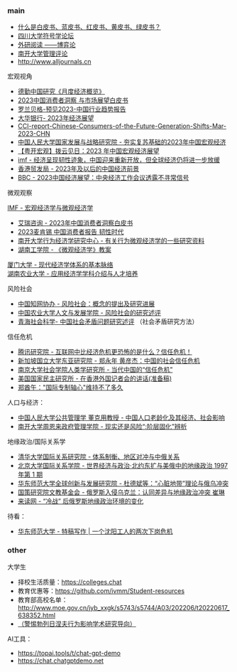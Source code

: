 ### main

* [什么是白皮书、蓝皮书、红皮书、黄皮书、绿皮书？ ](https://www.sohu.com/a/472589858_120296460)
* [四川大学符号学论坛](http://www.semiotics.net.cn)
* [外研阅读 ——博弈论](https://i.unistudy.top/book/detail/3762)
* [南开大学管理评论](https://nbr.nankai.edu.cn/ch/index.aspx)
* http://www.alljournals.cn

宏观视角

  * [德勤中国研究《月度经济概览》](https://www2.deloitte.com/cn/zh/pages/about-deloitte/articles/deloitte-research-monthly-report.html)
  * [2023中国消费者洞察 与市场展望白皮书](https://www2.deloitte.com/content/dam/Deloitte/cn/Documents/consumer-business/deloitte-cn-cb-consumer-insight-zh-230118.pdf)
  * [罗兰贝格-预见2023-中国行业趋势报告](https://www.rolandberger.com/zh/Insights/Publications/罗兰贝格-预见2023-中国行业趋势报告.html)
  * [大华银行- 2023年经济展望](https://www.uob.com.sg/assets/pdfs/investment-marketoutlook-2023-zh.pdf)
  * [CCI-report-Chinese-Consumers-of-the-Future-Generation-Shifts-Mar-2023-CHN](https://media-publications.bcg.com/CCI-report-Chinese-Consumers-of-the-Future-Generation-Shifts-Mar-2023-CHN.pdf)
  * [中国人民大学国家发展与战略研究院 - 夯实复苏基础的2023年中国宏观经济](http://ier.ruc.edu.cn/docs/2023-06/e223c6fae2a74566b7781ed776d015a4.pdf)
  * [【粤开宏观】拨云见日：2023 年中国宏观经济展望](https://pdf.dfcfw.com/pdf/H3_AP202211221580484581_1.pdf?1669148804000.pdf)
  * [imf - 经济呈现韧性迹象，中国迎来重新开放，但全球经济仍将进一步放缓](https://www.imf.org/zh/Blogs/Articles/2023/01/30/global-economy-to-slow-further-amid-signs-of-resilience-and-china-re-opening)
  * [香港贸发局 - 2023年及以后的中国经济前景](https://research.hktdc.com/sc/article/MTMyMTE3ODAyNA)
  * [BBC - 2023中国经济展望：中央经济工作会议透露不寻常信号](https://www.bbc.com/zhongwen/simp/chinese-news-64039860)

微观观察

[IMF - 宏观经济学与微观经济学](https://www.imf.org/zh/Blogs/Articles/2023/01/30/global-economy-to-slow-further-amid-signs-of-resilience-and-china-re-opening)

 * [艾瑞咨询 - 2023年中国消费者洞察白皮书](https://pdf.dfcfw.com/pdf/H3_AP202305121586532765_1.pdf?1683912453000.pdf)
 * [2023麦肯锡 中国消费者报告 韧性时代](https://www.mckinsey.com.cn/wp-content/uploads/2022/12/20221208_China-consumer-report-CN.pdf)
 * [南开大学行为经济学研究中心 - 有关行为微观经济学的一些研究资料](https://economics.nankai.edu.cn/2021/0404/c23943a349257/page.htm)
 * [湖南工学院 - 《微观经济学》教案](https://www.hnit.edu.cn/__local/1/18/DC/89213108202A3AEC10E0C7E00F2_20FDA19C_DC000.doc?e=.doc)

[厦门大学 - 现代经济学体系的基本脉络](https://core.ac.uk/download/41345113.pdf) <br>
[湖南农业大学 - 应用经济学学科介绍与人才培养](https://yjsy.hunau.edu.cn/xkjs/xzzx_5556/201709/P020170927544192709692.pdf)

风险社会

* [中国知网协办 - 风险社会：概念的提出及研究进展](http://www.xml-data.org/KXYSH/html/22ddadf4-325e-41ce-b447-82a9129abf51.htm)
* [中国农业大学人文与发展学院 - 风险社会的研究述评](https://cohd.cau.edu.cn/module/download/downfile.jsp?classid=0&filename=1608242010578831327.pdf)
* [青海社会科学- 中国社会矛盾问题研究述评](http://cohd.cau.edu.cn/main/uploads/COHDFBLW/2009/1-47.pdf) （社会矛盾研究方法）

信任危机

* [腾讯研究院 - 互联网中比经济危机更恐怖的是什么？信任危机！](https://tisi.org/4688)
* [新加坡国立大学东亚研究院 - 郑永年 黄彦杰：中国的社会信任危机](https://www.aisixiang.com/data/40393.html)
* [南京大学社会学院人类学研究所 - 当代中国的“信任危机”](https://sociology.nju.edu.cn/_upload/article/files/b2/e1/6d96e374419faf2c2a868333042d/a2b8ba51-ea6f-40f6-8e8b-fc2e5855e200.pdf)
* [美国国家民主研究所 - 在香港外国记者会的讲话(准备稿)](https://www.ndi.org/sites/default/files/Derek%20FCC%20Remarks%20-%20Simplified%20Chinese.pdf)
* [郑酋午："国际专制轴心"维持不了多久](http://www.aisixiang.com/data/55372.html)

人口与经济：

* [中国人民大学公共管理学 董克用教授 - 中国人口老龄化及其经济、社会影响](http://www.sprp-cn.eu/HLE2016/Reports/AGINGDKYCN.pdf)
* [南开大学周恩来政府管理学院 - 现实还是风险“:阶层固化”辨析](http://www.tsyzm.com/CN/article/downloadArticleFile.do?attachType=PDF&id=2269)

地缘政治/国际关系学

* [清华大学国际关系研究院 - 体系制衡、地区对冲与中俄关系](http://qjip.tsinghuajournals.com/article/2017/2096-1545/101393D-2017-1-005.shtml)
* [北京大学国际关系学院 - 世界经济与政治·北约东扩与美俄中的地缘政治 1997 年第 1 期](https://www.sis.pku.edu.cn/teachers/docs/20190904105547031840.PDF)
* [华东师范大学全球创新与发展研究院 - 杜德斌等：“心脏地带”理论与俄乌冲突](https://iss.ecnu.edu.cn/75/79/c18658a423289/page.htm)
* [国策研究院文教基金会 - 俄罗斯入侵乌克兰：认同差异与地缘政治冲突
崔琳](http://inpr.org.tw/m/405-1728-23974,c113.php?Lang=zh-cn)
* [来读网 - “冷战” 后俄罗斯地缘政治环境的变化](http://47.94.233.156/RMBase/SysJP/Multimedia/Pdf.ashx?ID=155720&contentid=466513&form=browse)



待看：

* [华东师范大学 - 特稿写作 | 一个沈阳工人的两次下岗危机](http://www.comm.ecnu.edu.cn/htmlaction.do?method=toHtmlDetail&htmlId=1850&menuType=34)


### other

大学生

* 择校生活质量：https://colleges.chat
* 教育优惠等：https://github.com/ivmm/Student-resources
* 教育部高校名单：http://www.moe.gov.cn/jyb_xxgk/s5743/s5744/A03/202206/t20220617_638352.html
* [（警惕勃列日涅夫行为影响学术研究导向）](https://www.project-syndicate.org/commentary/xi-jinping-china-economy-rotting-from-the-head-by-daron-acemoglu-2022-10/chinese)

AI工具：

* https://topai.tools/t/chat-gpt-demo
* https://chat.chatgptdemo.net
